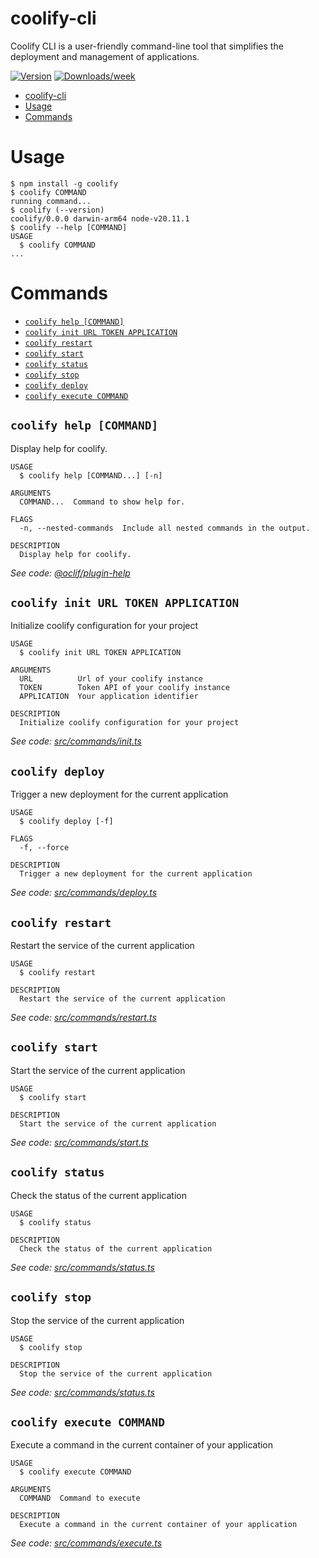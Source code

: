 # coolify-cli

Coolify CLI is a user-friendly command-line tool that simplifies the deployment and management of applications.

[![Version](https://img.shields.io/npm/v/coolify-cli.svg)](https://npmjs.org/package/coolify-cli)
[![Downloads/week](https://img.shields.io/npm/dw/coolify-cli.svg)](https://npmjs.org/package/coolify-cli)

<!-- toc -->

-   [coolify-cli](#coolify-cli)
-   [Usage](#usage)
-   [Commands](#commands)
<!-- tocstop -->

# Usage

<!-- usage -->

```sh-session
$ npm install -g coolify
$ coolify COMMAND
running command...
$ coolify (--version)
coolify/0.0.0 darwin-arm64 node-v20.11.1
$ coolify --help [COMMAND]
USAGE
  $ coolify COMMAND
...
```

<!-- usagestop -->

# Commands

<!-- commands -->

-   [`coolify help [COMMAND]`](#coolify-help-command)
-   [`coolify init URL TOKEN APPLICATION`](#coolify-init-url-token-application)
-   [`coolify restart`](#coolify-restart)
-   [`coolify start`](#coolify-start)
-   [`coolify status`](#coolify-status)
-   [`coolify stop`](#coolify-stop)
-   [`coolify deploy`](#coolify-deploy)
-   [`coolify execute COMMAND`](#coolify-execute-command)

## `coolify help [COMMAND]`

Display help for coolify.

```
USAGE
  $ coolify help [COMMAND...] [-n]

ARGUMENTS
  COMMAND...  Command to show help for.

FLAGS
  -n, --nested-commands  Include all nested commands in the output.

DESCRIPTION
  Display help for coolify.
```

_See code: [@oclif/plugin-help](https://github.com/oclif/plugin-help/blob/v6.2.11/src/commands/help.ts)_

## `coolify init URL TOKEN APPLICATION`

Initialize coolify configuration for your project

```
USAGE
  $ coolify init URL TOKEN APPLICATION

ARGUMENTS
  URL          Url of your coolify instance
  TOKEN        Token API of your coolify instance
  APPLICATION  Your application identifier

DESCRIPTION
  Initialize coolify configuration for your project
```

_See code: [src/commands/init.ts](https://github.com/Luca-Sordetti/coolify-cli/blob/v0.0.0/src/commands/init.ts)_

## `coolify deploy`

Trigger a new deployment for the current application

```
USAGE
  $ coolify deploy [-f]

FLAGS
  -f, --force

DESCRIPTION
  Trigger a new deployment for the current application
```

_See code: [src/commands/deploy.ts](https://github.com/Luca-Sordetti/coolify-cli/blob/v0.0.0/src/commands/deploy.ts)_

## `coolify restart`

Restart the service of the current application

```
USAGE
  $ coolify restart

DESCRIPTION
  Restart the service of the current application
```

_See code: [src/commands/restart.ts](https://github.com/Luca-Sordetti/coolify-cli/blob/v0.0.0/src/commands/restart.ts)_

## `coolify start`

Start the service of the current application

```
USAGE
  $ coolify start

DESCRIPTION
  Start the service of the current application
```

_See code: [src/commands/start.ts](https://github.com/Luca-Sordetti/coolify-cli/blob/v0.0.0/src/commands/start.ts)_

## `coolify status`

Check the status of the current application

```
USAGE
  $ coolify status

DESCRIPTION
  Check the status of the current application
```

_See code: [src/commands/status.ts](https://github.com/Luca-Sordetti/coolify-cli/blob/v0.0.0/src/commands/status.ts)_

## `coolify stop`

Stop the service of the current application

```
USAGE
  $ coolify stop

DESCRIPTION
  Stop the service of the current application
```

_See code: [src/commands/status.ts](https://github.com/Luca-Sordetti/coolify-cli/blob/v0.0.0/src/commands/stop.ts)_

## `coolify execute COMMAND`

Execute a command in the current container of your application

```
USAGE
  $ coolify execute COMMAND

ARGUMENTS
  COMMAND  Command to execute

DESCRIPTION
  Execute a command in the current container of your application
```

_See code: [src/commands/execute.ts](https://github.com/Luca-Sordetti/coolify-cli/blob/v0.0.0/src/commands/execute.ts)_
